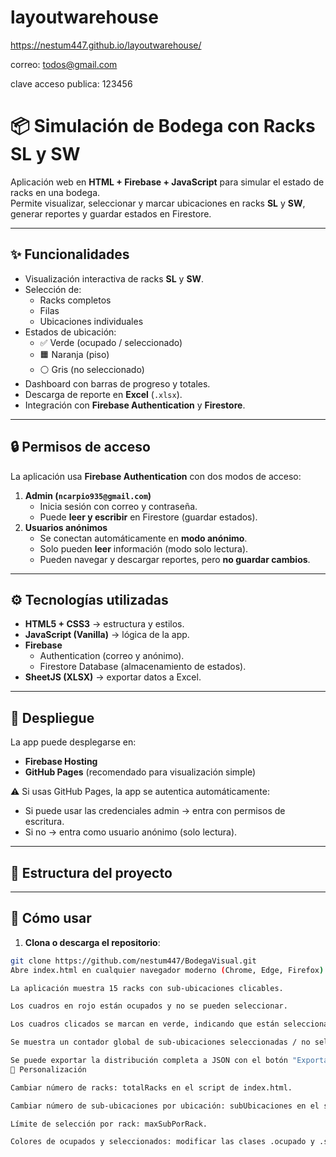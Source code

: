 # layoutwarehouse

https://nestum447.github.io/layoutwarehouse/

correo: todos@gmail.com

clave acceso publica: 123456

# 📦 Simulación de Bodega con Racks SL y SW

Aplicación web en **HTML + Firebase + JavaScript** para simular el estado de racks en una bodega.  
Permite visualizar, seleccionar y marcar ubicaciones en racks **SL** y **SW**, generar reportes y guardar estados en Firestore.

---

## ✨ Funcionalidades

- Visualización interactiva de racks **SL** y **SW**.  
- Selección de:
  - Racks completos
  - Filas
  - Ubicaciones individuales  
- Estados de ubicación:
  - ✅ Verde (ocupado / seleccionado)  
  - 🟧 Naranja (piso)  
  - ⚪ Gris (no seleccionado)  
- Dashboard con barras de progreso y totales.  
- Descarga de reporte en **Excel** (`.xlsx`).  
- Integración con **Firebase Authentication** y **Firestore**.

---

## 🔒 Permisos de acceso

La aplicación usa **Firebase Authentication** con dos modos de acceso:

1. **Admin (`ncarpio935@gmail.com`)**
   - Inicia sesión con correo y contraseña.
   - Puede **leer y escribir** en Firestore (guardar estados).
2. **Usuarios anónimos**
   - Se conectan automáticamente en **modo anónimo**.
   - Solo pueden **leer** información (modo solo lectura).
   - Pueden navegar y descargar reportes, pero **no guardar cambios**.

---

## ⚙️ Tecnologías utilizadas

- **HTML5 + CSS3** → estructura y estilos.  
- **JavaScript (Vanilla)** → lógica de la app.  
- **Firebase**  
  - Authentication (correo y anónimo).  
  - Firestore Database (almacenamiento de estados).  
- **SheetJS (XLSX)** → exportar datos a Excel.

---

## 🚀 Despliegue

La app puede desplegarse en:

- **Firebase Hosting**
- **GitHub Pages** (recomendado para visualización simple)

⚠️ Si usas GitHub Pages, la app se autentica automáticamente:
- Si puede usar las credenciales admin → entra con permisos de escritura.
- Si no → entra como usuario anónimo (solo lectura).

---

## 📂 Estructura del proyecto



---

## 🚀 Cómo usar

1. **Clona o descarga el repositorio**:

```bash
git clone https://github.com/nestum447/BodegaVisual.git
Abre index.html en cualquier navegador moderno (Chrome, Edge, Firefox) para probar localmente.

La aplicación muestra 15 racks con sub-ubicaciones clicables.

Los cuadros en rojo están ocupados y no se pueden seleccionar.

Los cuadros clicados se marcan en verde, indicando que están seleccionados.

Se muestra un contador global de sub-ubicaciones seleccionadas / no seleccionadas.

Se puede exportar la distribución completa a JSON con el botón "Exportar Distribución a JSON".
🎨 Personalización

Cambiar número de racks: totalRacks en el script de index.html.

Cambiar número de sub-ubicaciones por ubicación: subUbicaciones en el script.

Límite de selección por rack: maxSubPorRack.

Colores de ocupados y seleccionados: modificar las clases .ocupado y .seleccionado en el CSS.
